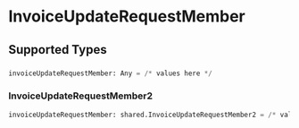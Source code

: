 # InvoiceUpdateRequestMember


## Supported Types

### 

```python
invoiceUpdateRequestMember: Any = /* values here */
```

### InvoiceUpdateRequestMember2

```python
invoiceUpdateRequestMember: shared.InvoiceUpdateRequestMember2 = /* values here */
```

